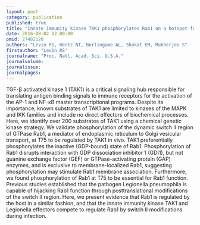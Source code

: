```yaml
---
layout: post
category: publication
published: true
title: "Innate immunity kinase TAK1 phosphorylates Rab1 on a hotspot for posttranslational modifications by host and pathogen."
date: 2016-08-02 12:00:00
pmid: 27482120
authors: "Levin RS, Hertz NT, Burlingame AL, Shokat KM, Mukherjee S"
firstauthor: "Levin RS"
journalname: "Proc. Natl. Acad. Sci. U.S.A."
journalvolume: 
journalissue: 
journalpages: 
---
```


TGF-β activated kinase 1 (TAK1) is a critical signaling hub responsible for translating antigen binding signals to immune receptors for the activation of the AP-1 and NF-κB master transcriptional programs. Despite its importance, known substrates of TAK1 are limited to kinases of the MAPK and IKK families and include no direct effectors of biochemical processes. Here, we identify over 200 substrates of TAK1 using a chemical genetic kinase strategy. We validate phosphorylation of the dynamic switch II region of GTPase Rab1, a mediator of endoplasmic reticulum to Golgi vesicular transport, at T75 to be regulated by TAK1 in vivo. TAK1 preferentially phosphorylates the inactive (GDP-bound) state of Rab1. Phosphorylation of Rab1 disrupts interaction with GDP dissociation inhibitor 1 (GDI1), but not guanine exchange factor (GEF) or GTPase-activating protein (GAP) enzymes, and is exclusive to membrane-localized Rab1, suggesting phosphorylation may stimulate Rab1 membrane association. Furthermore, we found phosphorylation of Rab1 at T75 to be essential for Rab1 function. Previous studies established that the pathogen Legionella pneumophila is capable of hijacking Rab1 function through posttranslational modifications of the switch II region. Here, we present evidence that Rab1 is regulated by the host in a similar fashion, and that the innate immunity kinase TAK1 and Legionella effectors compete to regulate Rab1 by switch II modifications during infection.

